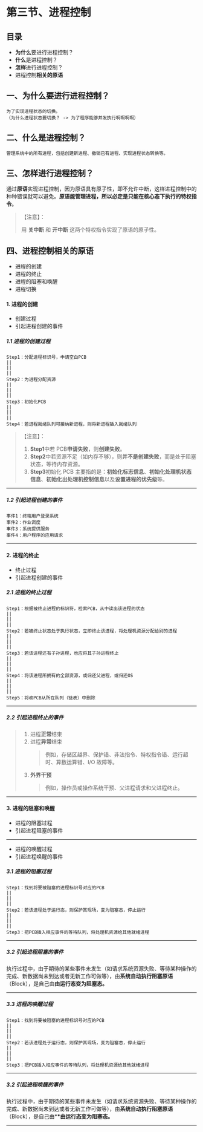 # 第三节、进程控制

## 目录

- **为什么**要进行进程控制？
- **什么**是进程控制？
- **怎样**进行进程控制？
- 进程控制**相关的原语**

## 一、为什么要进行进程控制？

    为了实现进程状态的切换。
    （为什么进程状态要切换？ -> 为了程序能够并发执行啊啊啊啊）

## 二、什么是进程控制？

    管理系统中的所有进程，包括创建新进程、撤销已有进程、实现进程状态转换等。

## 三、怎样进行进程控制？

通过**原语**实现进程控制，因为原语具有原子性，即不允许中断，这样进程控制中的种种错误就可以避免。**原语能管理进程，所以必定是只能在核心态下执行的特权指令**。

> 【注意】：
>
> 用 **关中断** 和 **开中断** 这两个特权指令实现了原语的原子性。

## 四、进程控制**相关的原语**

- 进程的创建
- 进程的终止
- 进程的阻塞和唤醒
- 进程切换

#### 1. 进程的创建

- 创建过程
- 引起进程创建的事件

##### 1.1 进程的创建过程

    Step1：分配进程标识号，申请空白PCB
    ||
    ||
    ||
    Step2：为进程分配资源
    ||
    ||
    ||
    Step3：初始化PCB
    ||
    ||
    ||
    Step4：若进程就绪队列可接纳新进程，则将新进程插入就绪队列

> 【注意】：
>
> 1. **Step1**中若 PCB**申请失败**，则**创建失败**。
> 2. **Step2**中若资源不足（如内存不够），则**并不是创建失败**，而是处于阻塞状态，等待内存资源。
> 3. **Step3**初始化 PCB 主要指的是：**初始化标志信息**、**初始化处理机状态信息**、**初始化出处理机控制信息**以及**设置进程的优先级**等。

---

##### 1.2 引起进程创建的事件

    事件1：终端用户登录系统
    事件2：作业调度
    事件3：系统提供服务
    事件4：用户程序的应用请求

---

#### 2. 进程的终止

- 终止过程
- 引起进程创建的事件

##### 2.1 进程的终止过程

    Step1：根据被终止进程的标识符，检索PCB，从中读出该进程的状态
    ||
    ||
    ||
    Step2：若被终止状态处于执行状态，立即终止该进程，将处理机资源分配给别的进程
    ||
    ||
    ||
    Step3：若该进程还有子孙进程，也应将其子孙进程终止
    ||
    ||
    ||
    Step4：将该进程所拥有的全部资源，或归还父进程，或归还OS
    ||
    ||
    ||
    Step5：将改PCB从所在队列（链表）中删除

---

##### 2.2 引起进程终止的事件

> 1. 进程**正常**结束
> 2. 进程**异常**结束
>    > 例如，存储区越界、保护错、非法指令、特权指令错、运行超时、算数运算错、I/O 故障等。
> 3. **外界干预**
>    > 例如，操作员或操作系统干预、父进程请求和父进程终止。

---

#### 3. 进程的阻塞和唤醒

- 进程的阻塞过程
- 引起进程阻塞的事件

---

- 进程的唤醒过程
- 引起进程唤醒的事件

##### 3.1 进程的阻塞过程

    Step1：找到将要被阻塞的进程标识号对应的PCB
    ||
    ||
    ||
    Step2：若该进程处于运行态，则保护其现场，变为阻塞态，停止运行
    ||
    ||
    ||
    Step3：把PCB插入相应事件的等待队列，将处理机资源给其他就绪进程

---

##### 3.2 引起进程阻塞的事件

执行过程中，由于期待的某些事件未发生（如请求系统资源失败、等待某种操作的完成、新数据尚未到达或者无新工作可做等），由**系统自动执行阻塞原语**（Block），是自己由**由运行态变为阻塞态。**

---

##### 3.3 进程的唤醒过程

    Step1：找到将要被阻塞的进程标识号对应的PCB
    ||
    ||
    ||
    Step2：若该进程处于运行态，则保护其现场，变为阻塞态，停止运行
    ||
    ||
    ||
    Step3：把PCB插入相应事件的等待队列，将处理机资源给其他就绪进程

---

##### 3.2 引起进程唤醒的事件

执行过程中，由于期待的某些事件未发生（如请求系统资源失败、等待某种操作的完成、新数据尚未到达或者无新工作可做等），由**系统自动执行阻塞原语**（Block），是自己由\***\*由运行态变为阻塞态。**

---

